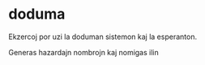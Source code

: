 # doduma
Ekzercoj por uzi la doduman sistemon kaj la esperanton.

Generas hazardajn nombrojn kaj nomigas ilin
